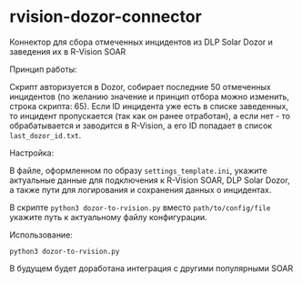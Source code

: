 # rvision-dozor-connector
Коннектор для сбора отмеченных инцидентов из DLP Solar Dozor и заведения их в R-Vision SOAR 

Принцип работы: 

Скрипт авторизуется в Dozor, собирает последние 50 отмеченных инцидентов (по желанию значение и принцип отбора можно изменить, строка скрипта: 65). Если ID инцидента уже есть в списке заведенных, то инцидент пропускается (так как он ранее отработан), а если нет - то обрабатывается и заводится в R-Vision, а его ID попадает в список `last_dozor_id.txt`. 

Настройка:

В файле, оформленном по образу `settings_template.ini`, укажите актуальные данные для подключения к R-Vision SOAR, DLP Solar Dozor, а также пути для логирования и сохранения данных о инцидентах.

В скрипте `python3 dozor-to-rvision.py` вместо `path/to/config/file` укажите путь к актуальному файлу конфигурации.

Использование:

```shell 
python3 dozor-to-rvision.py
```

В будущем будет доработана интеграция с другими популярными SOAR
